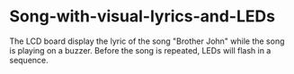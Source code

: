 # Song-with-visual-lyrics-and-LEDs
The LCD board display the lyric of the song "Brother John" while the song is playing on a buzzer. Before the song is repeated, LEDs will flash in a sequence. 
